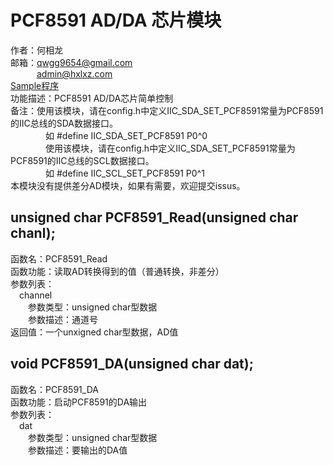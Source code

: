 # PCF8591 AD/DA 芯片模块
作者：何相龙 <br/>
邮箱：qwgg9654@gmail.com <br/>
&emsp;&emsp;&emsp;admin@hxlxz.com <br/>
<a href="/PCF8591/Sample/" target="_blank">Sample程序</a>  <br/>
功能描述：PCF8591 AD/DA芯片简单控制 <br/>
备注：使用该模块，请在config.h中定义IIC_SDA_SET_PCF8591常量为PCF8591的IIC总线的SDA数据接口。 <br/>
&emsp;&emsp;&emsp;&emsp;如 #define IIC_SDA_SET_PCF8591 P0^0 <br/>
&emsp;&emsp;&emsp;&emsp;使用该模块，请在config.h中定义IIC_SDA_SET_PCF8591常量为PCF8591的IIC总线的SCL数据接口。 <br/>
&emsp;&emsp;&emsp;&emsp;如 #define IIC_SCL_SET_PCF8591 P0^1 <br/>
本模块没有提供差分AD模块，如果有需要，欢迎提交issus。 <br/>

## unsigned char PCF8591_Read(unsigned char chanl);
函数名：PCF8591_Read <br/>
函数功能：读取AD转换得到的值（普通转换，非差分） <br/>
参数列表： <br/>
&emsp;channel <br/>
&emsp;&emsp;参数类型：unsigned char型数据 <br/>
&emsp;&emsp;参数描述：通道号 <br/>
返回值：一个unxigned char型数据，AD值 <br/>

## void PCF8591_DA(unsigned char dat);
函数名：PCF8591_DA <br/>
函数功能：启动PCF8591的DA输出 <br/>
参数列表： <br/>
&emsp;dat <br/>
&emsp;&emsp;参数类型：unsigned char型数据 <br/>
&emsp;&emsp;参数描述：要输出的DA值 <br/>
